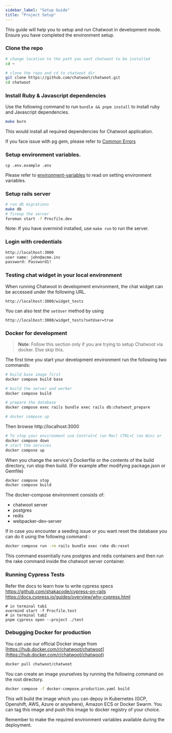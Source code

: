 ```yaml
---
sidebar_label: "Setup Guide"
title: "Project Setup"
---
```


This guide will help you to setup and run Chatwoot in development mode. Ensure you have completed the environment setup.

### Clone the repo

```bash
# change location to the path you want chatwoot to be installed
cd ~

# clone the repo and cd to chatwoot dir
git clone https://github.com/chatwoot/chatwoot.git
cd chatwoot
```

### Install Ruby & Javascript dependencies

Use the following command to run `bundle && pnpm install` to install ruby and Javascript dependencies.

```bash
make burn
```


This would install all required dependencies for Chatwoot application.

If you face issue with pg gem, please refer to [Common Errors](/docs/contributing-guide/common-errors#pg-gem-installation-error)

### Setup environment variables.

```
cp .env.example .env
```

Please refer to [environment-variables](/docs/contributing-guide/environment-variables) to read on setting environment variables.

### Setup rails server

```bash
# run db migrations
make db
# fireup the server
foreman start -f Procfile.dev
```
Note: If you have overmind installed, use `make run` to run the server.

### Login with credentials

```bash
http://localhost:3000
user name: john@acme.inc
password: Password1!
```

### Testing chat widget in your local environment 

When running Chatwoot in development environment, the chat widget can be accessed under the following URL.

```
http://localhost:3000/widget_tests
```

You can also test the `setUser` method by using

```
http://localhost:3000/widget_tests?setUser=true
```

### Docker for development

> **Note**: Follow this section only if you are trying to setup Chatwoot via docker. Else skip this.

The first time you start your development environment run the following two commands:

```bash
# build base image first
docker compose build base

# build the server and worker
docker compose build

# prepare the database
docker compose exec rails bundle exec rails db:chatwoot_prepare

# docker compose up
```
Then browse http://localhost:3000

```bash
# To stop your environment use Control+C (on Mac) CTRL+C (on Win) or
docker compose down
# start the services
docker compose up
```

When you change the service's Dockerfile or the contents of the build directory, run stop then build. (For example after modifying package.json or Gemfile)

```bash
docker compose stop
docker compose build
```


The docker-compose environment consists of:
- chatwoot server
- postgres
- redis
- webpacker-dev-server

If in case you encounter a seeding issue or you want reset the database you can do it using the following command :

```bash
docker compose run -rm rails bundle exec rake db:reset
```

This command essentially runs postgres and redis containers and then run the rake command inside the chatwoot server container.

### Running Cypress Tests

Refer the docs to learn how to write cypress specs
https://github.com/shakacode/cypress-on-rails
https://docs.cypress.io/guides/overview/why-cypress.html

```
# in terminal tab1
overmind start -f Procfile.test
# in terminal tab2
pnpm cypress open --project ./test
```


### Debugging Docker for production

You can use our official Docker image from [https://hub.docker.com/r/chatwoot/chatwoot](https://hub.docker.com/r/chatwoot/chatwoot)

```bash
docker pull chatwoot/chatwoot
```

You can create an image yourselves by running the following command on the root directory.

```bash
docker compose -f docker-compose.production.yaml build
```

This will build the image which you can depoy in Kubernetes (GCP, Openshift, AWS, Azure or anywhere), Amazon ECS or Docker Swarm. You can tag this image and push this image to docker registry of your choice.

Remember to make the required environment variables available during the deployment.
